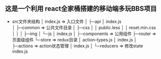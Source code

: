 ## 这是一个利用 react全家桶搭建的移动端多玩BBS项目

- src文件夹结构
│  index.js     => 入口文件
│
├─api
│      index.js  
│
├─common        => 公共文件目录
│  ├─css
│  │      public.less
│  │      reset.min.css
│  │
│  ├─img
│  └─js
│          index.js
│
├─components    => 公用组件
├─router        => 页面级组件
└─store         => redux目录
    │  action-types.js
    │  index.js
    │
    ├─actions   => action状态管理
    │      index.js
    │
    └─reducers  => 修改state
            index.js
